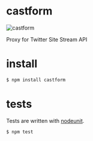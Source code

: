 # castform

![castform](http://cdn.bulbagarden.net/upload/thumb/f/f3/351Castform.png/110px-351Castform.png)

Proxy for Twitter Site Stream API


# install

```sh
$ npm install castform
```


# tests

Tests are written with [nodeunit](https://github.com/caolan/nodeunit).

```sh
$ npm test
```
